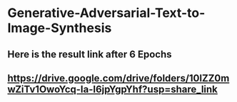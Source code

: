 # Generative-Adversarial-Text-to-Image-Synthesis
## Here is the result link after 6 Epochs
## https://drive.google.com/drive/folders/10lZZ0mwZiTv1OwoYcq-Ia-I6jpYgpYhf?usp=share_link
